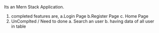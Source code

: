 Its an Mern Stack Application.
1. completed features are,
    a.Login Page
    b.Register Page
    c. Home Page
2. UnComplted / Need to done
    a. Search an user
    b. having data of all user in table
    